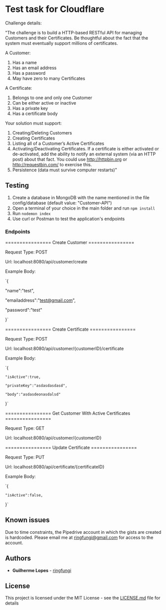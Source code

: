 # Test task for Cloudflare

Challenge details:

"The challenge is to build a HTTP-based RESTful API for managing Customers and their Certificates. Be thoughtful about the fact that the system must eventually support millions of certificates.

A Customer:
1. Has a name
2. Has an email address
3. Has a password
4. May have zero to many Certificates

A Certificate:
1. Belongs to one and only one Customer
2. Can be either active or inactive
3. Has a private key
4. Has a certificate body

Your solution must support:
1. Creating/Deleting Customers
2. Creating Certificates
3. Listing all of a Customer’s Active Certificates
4. Activating/Deactivating Certificates. If a certificate is either activated or de-activated, add the ability to notify an external system (via an HTTP post) about that fact. You could use http://httpbin.org or http://requestbin.com/ to exercise this.
5. Persistence (data must survive computer restarts)"

## Testing

1. Create a database in MongoDB with the name mentioned in the file config/database (default value: "Customer-API")
2. Open a terminal of your choice in the main folder and run `npm install`
3. Run `nodemon index`
4. Use curl or Postman to test the application's endpoints

### Endpoints

================ Create Customer ================ 

Request Type: POST 

Url: localhost:8080/api/customer/create

Example Body:

`{

 "name":"test",
 
 "emailaddress":"test@gmail.com",
 
 "password":"test"
 
}`

================ Create Certificate ================ 

Request Type: POST 

Url: localhost:8080/api/customer/{customerID}/certificate

Example Body:

`{

	"isActive":true,
	
	"privateKey":"asdasdasdasd",
	
	"body":"asdasdeonasdalsd"
	
}`

================ Get Customer With Active Certificates ================ 

Request Type: GET

Url: localhost:8080/api/customer/{customerID}

================ Update Certificate ================ 

Request Type: PUT

Url: localhost:8080/api/certificate/{certificateID}

Example Body:

`{

	"isActive":false,
	
}`


## Known issues

Due to time constraints, the Pipedrive account in which the gists are created is hardcoded. Please email me at ringfungi@gmail.com for access to the account.

## Authors

* **Guilherme Lopes** - [ringfungi](https://github.com/ringfungi)

## License

This project is licensed under the MIT License - see the [LICENSE.md](LICENSE.md) file for details

